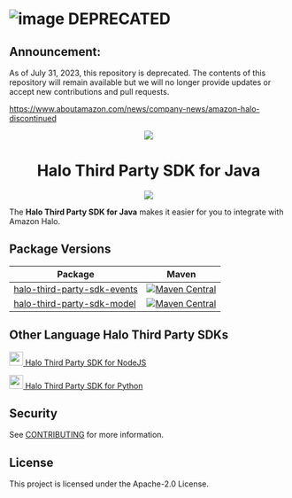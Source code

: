 # ![image](https://user-images.githubusercontent.com/56273942/202568467-0ee721bb-1424-4efd-88fc-31b4f2a59dc6.png) DEPRECATED

## Announcement:
As of July 31, 2023, this repository is deprecated. The contents of this repository will remain available but we will no longer provide updates or accept new contributions and pull requests.

https://www.aboutamazon.com/news/company-news/amazon-halo-discontinued

<p align="center">
  <img src="https://play-lh.googleusercontent.com/yPeovJFdz6PQQlqLBoUSQ_Y48hZaTxpDse37aqV_6DiiQ83OhacJiThfZlEXDqJTqA=s180-rw">
  <br/>
  <h1 align="center">Halo Third Party SDK for Java</h1>
  <p align="center"><a href="https://github.com/amzn/halo-third-party-sdk-for-java/actions?query=workflow%3A%22build%22"><img src="https://github.com/amzn/halo-third-party-sdk-for-java/workflows/build/badge.svg?style=flat"></a></p>
</p>

The **Halo Third Party SDK for Java** makes it easier for you to integrate with Amazon Halo.

## Package Versions

| Package       | Maven         |
| ------------- | ------------- |
|[halo-third-party-sdk-events](https://github.com/amzn/halo-third-party-sdk-for-java/tree/2.x/halo-third-party-sdk-events)| [![Maven Central](https://img.shields.io/badge/maven--central-2.0.0-blue)](https://search.maven.org/artifact/software.amazon.halo/halo-third-party-sdk-events)
|[halo-third-party-sdk-model](https://github.com/amzn/halo-third-party-sdk-for-java/tree/2.x/halo-third-party-sdk-model)| [![Maven Central](https://img.shields.io/badge/maven--central-1.1.0-blue)](https://search.maven.org/artifact/software.amazon.halo/halo-third-party-sdk-model)



## Other Language Halo Third Party SDKs
<a href="https://github.com/amzn/halo-third-party-sdk-for-node-js"><img src="https://github.com/konpa/devicon/blob/master/icons/nodejs/nodejs-original.svg?sanitize=true" width="25px" /> Halo Third Party SDK for NodeJS</a>

<a href="https://github.com/amzn/halo-third-party-sdk-for-python"><img src="https://github.com/konpa/devicon/blob/master/icons/python/python-original.svg?sanitize=true" width="25px" /> Halo Third Party SDK for Python</a>

## Security

See [CONTRIBUTING](CONTRIBUTING.md#security-issue-notifications) for more information.

## License

This project is licensed under the Apache-2.0 License.
